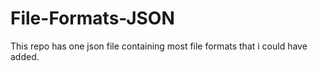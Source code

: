 # File-Formats-JSON
This repo has one json file containing most file formats that i could have added.
